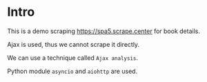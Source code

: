 # Intro

This is a demo scraping https://spa5.scrape.center for book details.

Ajax is used, thus we cannot scrape it directly.

We can use a technique called `Ajax analysis`.

Python module `asyncio` and `aiohttp` are used.